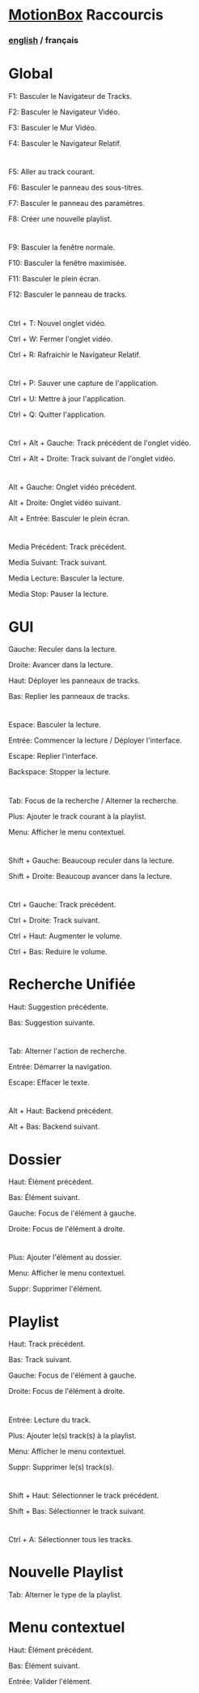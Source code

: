# [MotionBox](Readme.html) Raccourcis

### [english](../shortcuts.html) / français

# Global

F1: Basculer le Navigateur de Tracks.

F2: Basculer le Navigateur Vidéo.

F3: Basculer le Mur Vidéo.

F4: Basculer le Navigateur Relatif.

#

F5: Aller au track courant.

F6: Basculer le panneau des sous-titres.

F7: Basculer le panneau des paramètres.

F8: Créer une nouvelle playlist.

#

F9: Basculer la fenêtre normale.

F10: Basculer la fenêtre maximisée.

F11: Basculer le plein écran.

F12: Basculer le panneau de tracks.

#

Ctrl + T: Nouvel onglet vidéo.

Ctrl + W: Fermer l'onglet vidéo.

Ctrl + R: Rafraichir le Navigateur Relatif.

#

Ctrl + P: Sauver une capture de l'application.

Ctrl + U: Mettre à jour l'application.

Ctrl + Q: Quitter l'application.

#

Ctrl + Alt + Gauche: Track précédent de l'onglet vidéo.

Ctrl + Alt + Droite: Track suivant de l'onglet vidéo.

#

Alt + Gauche: Onglet vidéo précédent.

Alt + Droite: Onglet vidéo suivant.

Alt + Entrée: Basculer le plein écran.

#

Media Précédent: Track précédent.

Media Suivant: Track suivant.

Media Lecture: Basculer la lecture.

Media Stop: Pauser la lecture.


# GUI

Gauche: Reculer dans la lecture.

Droite: Avancer dans la lecture.

Haut: Déployer les panneaux de tracks.

Bas: Replier les panneaux de tracks.

#

Espace: Basculer la lecture.

Entrée: Commencer la lecture / Déployer l'interface.

Escape: Replier l'interface.

Backspace: Stopper la lecture.

#

Tab: Focus de la recherche / Alterner la recherche.

Plus: Ajouter le track courant à la playlist.

Menu: Afficher le menu contextuel.

#

Shift + Gauche: Beaucoup reculer dans la lecture.

Shift + Droite: Beaucoup avancer dans la lecture.

#

Ctrl + Gauche: Track précédent.

Ctrl + Droite: Track suivant.

Ctrl + Haut: Augmenter le volume.

Ctrl + Bas: Reduire le volume.


# Recherche Unifiée

Haut: Suggestion précédente.

Bas: Suggestion suivante.

#

Tab: Alterner l'action de recherche.

Entrée: Démarrer la navigation.

Escape: Effacer le texte.

#

Alt + Haut: Backend précédent.

Alt + Bas: Backend suivant.


# Dossier

Haut: Élément précédent.

Bas: Élément suivant.

Gauche: Focus de l'élément à gauche.

Droite: Focus de l'élément à droite.

#

Plus: Ajouter l'élément au dossier.

Menu: Afficher le menu contextuel.

Suppr: Supprimer l'élément.


# Playlist

Haut: Track précédent.

Bas: Track suivant.

Gauche: Focus de l'élément à gauche.

Droite: Focus de l'élément à droite.

#

Entrée: Lecture du track.

Plus: Ajouter le(s) track(s) à la playlist.

Menu: Afficher le menu contextuel.

Suppr: Supprimer le(s) track(s).

#

Shift + Haut: Sélectionner le track précédent.

Shift + Bas: Sélectionner le track suivant.

#

Ctrl + A: Sélectionner tous les tracks.


# Nouvelle Playlist

Tab: Alterner le type de la playlist.


# Menu contextuel

Haut: Élément précédent.

Bas: Élément suivant.

Entrée: Valider l'élément.
